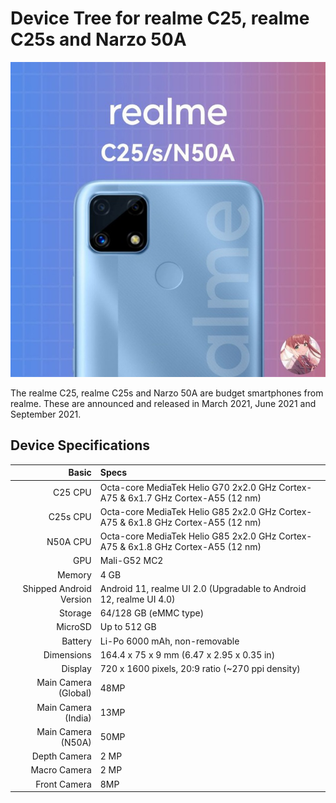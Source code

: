 # Device Tree for realme C25, realme C25s and Narzo 50A

![Realme EVEN](https://raw.githubusercontent.com/Badmaneers/device_realme_even_rui4/refs/heads/master/images/6091177406246272107.jpg)

The realme C25, realme C25s and Narzo 50A are budget smartphones from realme. These are announced and released in March 2021, June 2021 and September 2021.

## Device Specifications
Basic   | Specs
-------:|:-------------------------
C25 CPU     | Octa-core MediaTek Helio G70 2x2.0 GHz Cortex-A75 & 6x1.7 GHz Cortex-A55 (12 nm) 
C25s CPU     | Octa-core MediaTek Helio G85 2x2.0 GHz Cortex-A75 & 6x1.8 GHz Cortex-A55 (12 nm)
N50A CPU     | Octa-core MediaTek Helio G85 2x2.0 GHz Cortex-A75 & 6x1.8 GHz Cortex-A55 (12 nm)
GPU     | Mali-G52 MC2
Memory  | 4 GB
Shipped Android Version | Android 11, realme UI 2.0 (Upgradable to Android 12, realme UI 4.0)
Storage | 64/128 GB (eMMC type)
MicroSD | Up to 512 GB 
Battery | Li-Po 6000 mAh, non-removable
Dimensions | 164.4 x 75 x 9 mm (6.47 x 2.95 x 0.35 in)
Display | 720 x 1600 pixels, 20:9 ratio (~270 ppi density)
Main Camera (Global)  | 48MP
Main Camera (India)  | 13MP
Main Camera (N50A)  | 50MP
Depth Camera  | 2 MP
Macro Camera  | 2 MP
Front Camera | 8MP